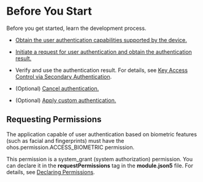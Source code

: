 # Before You Start


Before you get started, learn the development process.


- [Obtain the user authentication capabilities supported by the device.](obtain-supported-authentication-capabilities.md)

- [Initiate a request for user authentication and obtain the authentication result.](start-authentication.md)

- Verify and use the authentication result. For details, see [Key Access Control via Secondary Authentication](../UniversalKeystoreKit/huks-identity-authentication-overview.md).

- (Optional) [Cancel authentication.](cancel-authentication.md)

- (Optional) [Apply custom authentication.](apply-custom-authentication.md)


## Requesting Permissions

The application capable of user authentication based on biometric features (such as facial and fingerprints) must have the ohos.permission.ACCESS_BIOMETRIC permission.

This permission is a system_grant (system authorization) permission. You can declare it in the **requestPermissions** tag in the **module.json5** file. For details, see [Declaring Permissions](../AccessToken/declare-permissions.md).

<!--no_check-->

